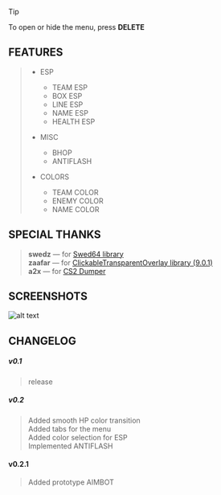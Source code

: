 > [!TIP]  
> To open or hide the menu, press **DELETE**  
  
## FEATURES  
> - ESP    
>   - TEAM ESP  
>   - BOX ESP  
>   - LINE ESP  
>   - NAME ESP  
>   - HEALTH ESP  
>   
> - MISC  
>   - BHOP  
>   - ANTIFLASH  
>   
> - COLORS  
>   - TEAM COLOR  
>   - ENEMY COLOR  
>   - NAME COLOR  
  
## SPECIAL THANKS  
  
> **swedz** — for [Swed64 library](https://github.com/Massivetwat/Swed64)  
> **zaafar** — for [ClickableTransparentOverlay library (9.0.1)](https://github.com/zaafar/ClickableTransparentOverlay?ysclid=m7cfgjgiwl848542558)  
> **a2x** — for [CS2 Dumper](https://github.com/a2x/cs2-dumper/)  
  
  
## SCREENSHOTS  
![alt text](https://imgur.com/LwbNCvk.png)  
  
  
## CHANGELOG  
  
##### v0.1  
> release  
  
##### v0.2  
> Added smooth HP color transition  
> Added tabs for the menu  
> Added color selection for ESP  
> Implemented ANTIFLASH  

#### v0.2.1
> Added prototype AIMBOT